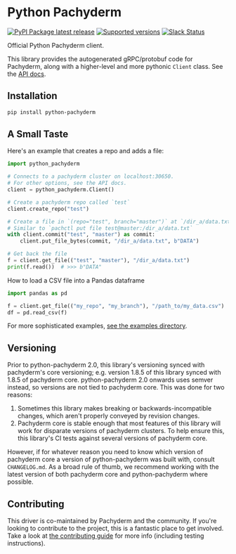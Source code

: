 # Python Pachyderm

[![PyPI Package latest release](https://img.shields.io/pypi/v/python-pachyderm.svg)](https://pypi.python.org/pypi/python-pachyderm)
[![Supported versions](https://img.shields.io/pypi/pyversions/python-pachyderm.svg)](https://pypi.python.org/pypi/python-pachyderm)
[![Slack Status](https://badge.slack.pachyderm.io/badge.svg)](http://slack.pachyderm.io)

Official Python Pachyderm client.

This library provides the autogenerated gRPC/protobuf code for Pachyderm, along with a higher-level and more pythonic `Client` class.
See the [API docs](https://python-pachyderm.readthedocs.io/en/v7.0.x/).

## Installation

```bash
pip install python-pachyderm
```

## A Small Taste

Here's an example that creates a repo and adds a file:

```python
import python_pachyderm

# Connects to a pachyderm cluster on localhost:30650.
# For other options, see the API docs.
client = python_pachyderm.Client()

# Create a pachyderm repo called `test`
client.create_repo("test")

# Create a file in `(repo="test", branch="master")` at `/dir_a/data.txt`
# Similar to `pachctl put file test@master:/dir_a/data.txt`
with client.commit("test", "master") as commit:
    client.put_file_bytes(commit, "/dir_a/data.txt", b"DATA")

# Get back the file
f = client.get_file(("test", "master"), "/dir_a/data.txt")
print(f.read())  # >>> b"DATA"
```

How to load a CSV file into a Pandas dataframe

```python
import pandas as pd

f = client.get_file(("my_repo", "my_branch"), "/path_to/my_data.csv")
df = pd.read_csv(f)
```

For more sophisticated examples, [see the examples directory](https://github.com/pachyderm/python-pachyderm/tree/v7.0.x/examples).

## Versioning

Prior to python-pachyderm 2.0, this library's versioning synced with pachyderm's core versioning; e.g. version 1.8.5 of this library synced with 1.8.5 of pachyderm core. python-pachyderm 2.0 onwards uses semver instead, so versions are not tied to pachyderm core. This was done for two reasons:

1. Sometimes this library makes breaking or backwards-incompatible changes, which aren't properly conveyed by revision changes.
2. Pachyderm core is stable enough that most features of this library will work for disparate versions of pachyderm clusters. To help ensure this, this library's CI tests against several versions of pachyderm core.

However, if for whatever reason you need to know which version of pachyderm core a version of python-pachyderm was built with, consult `CHANGELOG.md`. As a broad rule of thumb, we recommend working with the latest version of both pachyderm core and python-pachyderm where possible.

## Contributing

This driver is co-maintained by Pachyderm and the community. If you're looking to contribute to the project, this is a fantastic place to get involved. Take a look at [the contributing guide](./contributing.md) for more info (including testing instructions).
